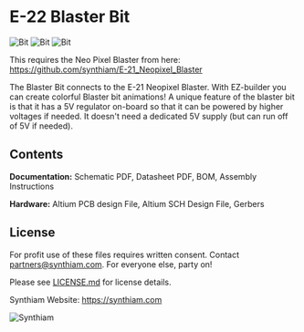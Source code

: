 # E-22 Blaster Bit

![Bit](https://live.staticflickr.com/65535/32801181207_6bb3ebc09d_k.jpg)
![Bit](https://live.staticflickr.com/65535/33867577348_b748230ed4_k.jpg)
![Bit](https://live.staticflickr.com/65535/33867577528_87d887444d_k.jpg)

This requires the Neo Pixel Blaster from here: https://github.com/synthiam/E-21_Neopixel_Blaster

The Blaster Bit connects to the E-21 Neopixel Blaster. With EZ-builder you can create colorful Blaster bit animations! A unique feature of the blaster bit is that it has a 5V regulator on-board so that it can be powered by higher voltages if needed. It doesn't need a dedicated 5V supply (but can run off of 5V if needed). 

## Contents

**Documentation:** Schematic PDF, Datasheet PDF, BOM, Assembly Instructions

**Hardware:** Altium PCB design File, Altium SCH Design File, Gerbers

## License

For profit use of these files requires written consent. Contact partners@synthiam.com. For everyone else, party on!

Please see [LICENSE.md](https://github.com/synthiam/E-22_Blaster_Bit/blob/master/LICENSE.md) for license details.

Synthiam Website: https://synthiam.com

![Synthiam](https://live.staticflickr.com/65535/47791527651_358dffb302_m.jpg)

